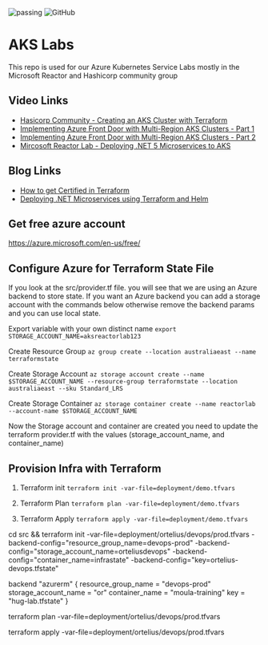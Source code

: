 ![passing](https://github.com/bradmccoydev/aks/actions/workflows/ci.yml/badge.svg) ![GitHub](https://img.shields.io/github/license/bradmccoydev/aks)
# AKS Labs
This repo is used for our Azure Kubernetes Service Labs mostly in the Microsoft Reactor and Hashicorp community group

## Video Links
* [Hasicorp Community - Creating an AKS Cluster with Terraform](https://www.youtube.com/watch?v=K7Ku6p3nI_c)
* [Implementing Azure Front Door with Multi-Region AKS Clusters - Part 1](https://www.youtube.com/watch?v=wMwsCeFdwnI)
* [Implementing Azure Front Door with Multi-Region AKS Clusters - Part 2](https://www.youtube.com/watch?v=f4q1TqwsX_k)
* [Mircosoft Reactor Lab - Deploying .NET 5 Microservices to AKS](https://www.youtube.com/watch?v=BLu8swd2i_g)

## Blog Links
* [How to get Certified in Terraform](https://blog.bradmccoy.io/devops-journey-how-to-get-certified-in-terraform-c0bce1caa3d)
* [Deploying .NET Microservices using Terraform and Helm](https://blog.bradmccoy.io/deploying-net-5-microservices-to-aks-using-terraform-and-helm-f64d026b1569)

## Get free azure account
https://azure.microsoft.com/en-us/free/

## Configure Azure for Terraform State File
If you look at the src/provider.tf file. you will see that we are using an Azure backend to store state. If you want an Azure backend you can add a storage account with the commands below otherwise remove the backend params and you can use local state.

Export variable with your own distinct name
``` export STORAGE_ACCOUNT_NAME=aksreactorlab123 ```

Create Resource Group
``` az group create --location australiaeast --name terraformstate ```

Create Storage Account
``` az storage account create --name $STORAGE_ACCOUNT_NAME --resource-group terraformstate --location australiaeast --sku Standard_LRS ```

Create Storage Container
``` az storage container create --name reactorlab --account-name $STORAGE_ACCOUNT_NAME ```

Now the Storage account and container are created you need to update the terraform provider.tf with the values (storage_account_name, and container_name)

## Provision Infra with Terraform

1. Terraform init
``` terraform init -var-file=deployment/demo.tfvars  ```

3. Terraform Plan
``` terraform plan -var-file=deployment/demo.tfvars ```

4. Terraform Apply
``` terraform apply -var-file=deployment/demo.tfvars ```

cd src && terraform init -var-file=deployment/ortelius/devops/prod.tfvars -backend-config="resource_group_name=devops-prod" -backend-config="storage_account_name=orteliusdevops" -backend-config="container_name=infrastate"
-backend-config="key=ortelius-devops.tfstate"

  backend "azurerm" {
    resource_group_name  = "devops-prod"
    storage_account_name = "or"
    container_name       = "moula-training"
    key                  = "hug-lab.tfstate"
  }

terraform plan -var-file=deployment/ortelius/devops/prod.tfvars 

terraform apply -var-file=deployment/ortelius/devops/prod.tfvars 